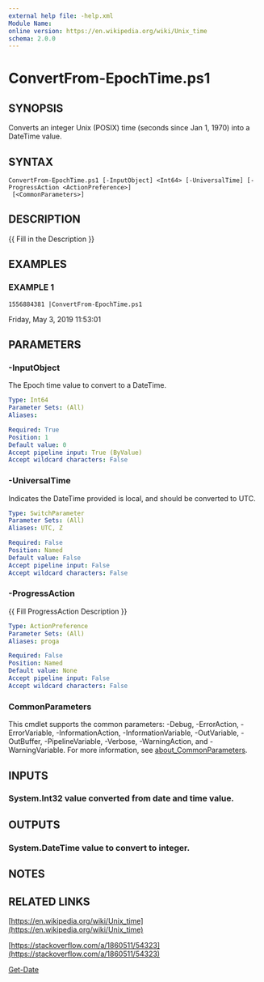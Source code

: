 ```yaml
---
external help file: -help.xml
Module Name:
online version: https://en.wikipedia.org/wiki/Unix_time
schema: 2.0.0
---
```


# ConvertFrom-EpochTime.ps1

## SYNOPSIS
Converts an integer Unix (POSIX) time (seconds since Jan 1, 1970) into a DateTime value.

## SYNTAX

```
ConvertFrom-EpochTime.ps1 [-InputObject] <Int64> [-UniversalTime] [-ProgressAction <ActionPreference>]
 [<CommonParameters>]
```

## DESCRIPTION
{{ Fill in the Description }}

## EXAMPLES

### EXAMPLE 1
```
1556884381 |ConvertFrom-EpochTime.ps1
```

Friday, May 3, 2019 11:53:01

## PARAMETERS

### -InputObject
The Epoch time value to convert to a DateTime.

```yaml
Type: Int64
Parameter Sets: (All)
Aliases:

Required: True
Position: 1
Default value: 0
Accept pipeline input: True (ByValue)
Accept wildcard characters: False
```

### -UniversalTime
Indicates the DateTime provided is local, and should be converted to UTC.

```yaml
Type: SwitchParameter
Parameter Sets: (All)
Aliases: UTC, Z

Required: False
Position: Named
Default value: False
Accept pipeline input: False
Accept wildcard characters: False
```

### -ProgressAction
{{ Fill ProgressAction Description }}

```yaml
Type: ActionPreference
Parameter Sets: (All)
Aliases: proga

Required: False
Position: Named
Default value: None
Accept pipeline input: False
Accept wildcard characters: False
```

### CommonParameters
This cmdlet supports the common parameters: -Debug, -ErrorAction, -ErrorVariable, -InformationAction, -InformationVariable, -OutVariable, -OutBuffer, -PipelineVariable, -Verbose, -WarningAction, and -WarningVariable. For more information, see [about_CommonParameters](http://go.microsoft.com/fwlink/?LinkID=113216).

## INPUTS

### System.Int32 value converted from date and time value.
## OUTPUTS

### System.DateTime value to convert to integer.
## NOTES

## RELATED LINKS

[https://en.wikipedia.org/wiki/Unix_time](https://en.wikipedia.org/wiki/Unix_time)

[https://stackoverflow.com/a/1860511/54323](https://stackoverflow.com/a/1860511/54323)

[Get-Date]()


